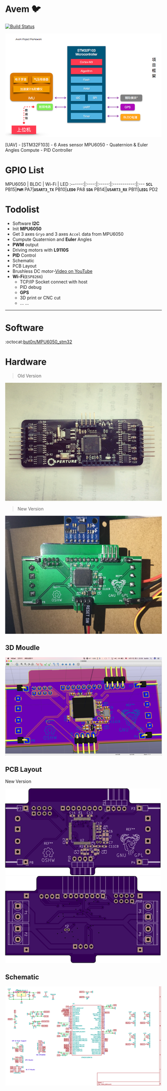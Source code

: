 # Avem :bird:
[![Build Status](https://travis-ci.org/but0n/Avem.png)](https://travis-ci.org/but0n/Avem)

![](rm_img/PF.png)

[UAV] - [STM32F103] - 6 Axes sensor MPU6050 - Quaternion &amp; Euler Angles Compute - PID Controller

# GPIO List
MPU6050 | BLDC | Wi-Fi | LED
:------:|:----:|:-----:|:-----------:|:---
**`SCL`** PB15|**`PWM`** PA7|**`USART3_TX`** PB10|**`LED0`** PA8
**`SDA`** PB14||**`USART3_RX`** PB11|**`LED1`** PD2

# Todolist
* Software **I2C**
* Init **MPU6050**
* Get 3 axes `Gryo` and 3 axes `Accel` data from MPU6050
* Cumpute Quaternion and **Euler** Angles
* **PWM** output
* Driving motors with **L9110S**
* **PID** Control
* Schematic
* PCB Layout
* Brushless DC motor-[Video on YouTube](https://youtu.be/iHYVgTmxoSw)
* **Wi-Fi**(`ESP8266`)
	* TCP/IP Socket connect with host
	* PID debug
	* **GPS**
	* 3D print or CNC cut
	* ... ...

----

# Software

:octocat:[but0n/MPU6050_stm32](https://github.com/but0n/MPU6050_stm32)

# Hardware
> Old Version

![](rm_img/PCB/old_pic.jpg)

> New Version

![](rm_img/FinalVersion.JPG)


## 3D Moudle

![](rm_img/PCB/demoV2.png)

## PCB Layout
New Version

![](rm_img/PCB/layoutF.png)
![](rm_img/PCB/layoutB.png)

## Schematic

![](rm_img/pcb.png)
